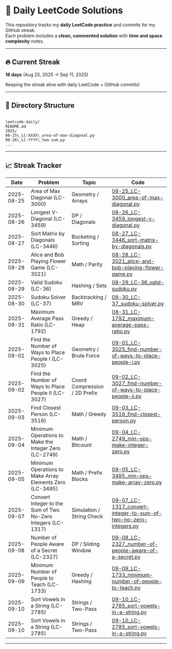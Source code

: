 # 🧠 Daily LeetCode Solutions

This repository tracks my **daily LeetCode practice** and commits for my GitHub streak.  
Each problem includes a **clean, commented solution** with **time and space complexity** notes.

---

## 🔥 Current Streak

**18 days** (Aug 25, 2025 → Sep 11, 2025)

Keeping the streak alive with daily LeetCode + GitHub commits!

---

## 📂 Directory Structure

```

leetcode-daily/
README.md
2025/
08-25\_LC-XXXX\_area-of-max-diagonal.py
08-26\_LC-YYYY\_two-sum.py
...

```

---

## 📈 Streak Tracker

| Date       | Problem                                                      | Topic                         | Code                                                                                                                                    |
| ---------- | ------------------------------------------------------------ | ----------------------------- | --------------------------------------------------------------------------------------------------------------------------------------- |
| 2025-08-25 | Area of Max Diagonal (LC-3000)                               | Geometry / Arrays             | [08-25_LC-3000_area-of-max-diagonal.py](2025/08-25_LC-3000_area-of-max-diagonal.py)                                                     |
| 2025-08-26 | Longest V-Diagonal (LC-3459)                                 | DP / Diagonals                | [08-26_LC-3459_longest-v-diagonal.py](2025/08-26_LC-3459_longest-v-diagonal.py)                                                         |
| 2025-08-27 | Sort Matrix by Diagonals (LC-3446)                           | Bucketing / Sorting           | [08-27_LC-3446_sort-matrix-by-diagonals.py](2025/08-27_LC-3446_sort-matrix-by-diagonals.py)                                             |
| 2025-08-28 | Alice and Bob Playing Flower Game (LC-3021)                  | Math / Parity                 | [08-28_LC-3021_alice-and-bob-playing-flower-game.py](2025/08-28_LC-3021_alice-and-bob-playing-flower-game.py)                           |
| 2025-08-29 | Valid Sudoku (LC-36)                                         | Hashing / Sets                | [08-29_LC-36_valid-sudoku.py](2025/08-29_LC-36_valid-sudoku.py)                                                                         |
| 2025-08-30 | Sudoku Solver (LC-37)                                        | Backtracking / MRV            | [08-30_LC-37_sudoku-solver.py](2025/08-30_LC-37_sudoku-solver.py)                                                                       |
| 2025-08-31 | Maximum Average Pass Ratio (LC-1792)                         | Greedy / Heap                 | [08-31_LC-1792_maximum-average-pass-ratio.py](2025/08-31_LC-1792_maximum-average-pass-ratio.py)                                         |
| 2025-09-01 | Find the Number of Ways to Place People I (LC-3025)          | Geometry / Brute Force        | [09-01_LC-3025_find-number-of-ways-to-place-people-i.py](2025/09-01_LC-3025_find-number-of-ways-to-place-people-i.py)                   |
| 2025-09-02 | Find the Number of Ways to Place People II (LC-3027)         | Coord Compression / 2D Prefix | [09-02_LC-3027_find-number-of-ways-to-place-people-ii.py](2025/09-02_LC-3027_find-number-of-ways-to-place-people-ii.py)                 |
| 2025-09-03 | Find Closest Person (LC-3516)                                | Math / Greedy                 | [09-03_LC-3516_find-closest-person.py](2025/09-03_LC-3516_find-closest-person.py)                                                       |
| 2025-09-04 | Minimum Operations to Make the Integer Zero (LC-2749)        | Math / Bitcount               | [09-04_LC-2749_min-ops-make-integer-zero.py](2025/09-04_LC-2749_min-ops-make-integer-zero.py)                                           |
| 2025-09-05 | Minimum Operations to Make Array Elements Zero (LC-3495)     | Math / Prefix Blocks          | [09-05_LC-3495_min-ops-make-array-zero.py](2025/09-05_LC-3495_min-ops-make-array-zero.py)                                               |
| 2025-09-07 | Convert Integer to the Sum of Two No-Zero Integers (LC-1317) | Simulation / String Check     | [09-07_LC-1317_convert-integer-to-sum-of-two-no-zero-integers.py](2025/09-07_LC-1317_convert-integer-to-sum-of-two-no-zero-integers.py) |
| 2025-09-08 | Number of People Aware of a Secret (LC-2327)                 | DP / Sliding Window           | [09-08_LC-2327_number-of-people-aware-of-a-secret.py](2025/09-08_LC-2327_number-of-people-aware-of-a-secret.py)                         |
| 2025-09-09 | Minimum Number of People to Teach (LC-1733)                  | Greedy / Hashing              | [09-09_LC-1733_minimum-number-of-people-to-teach.py](2025/09-09_LC-1733_minimum-number-of-people-to-teach.py)                           |
| 2025-09-10 | Sort Vowels in a String (LC-2785)                            | Strings / Two-Pass            | [09-10_LC-2785_sort-vowels-in-a-string.py](2025/09-10_LC-2785_sort-vowels-in-a-string.py)                                               |
| 2025-09-10 | Sort Vowels in a String (LC-2785)                            | Strings / Two-Pass            | [09-10_LC-2785_sort-vowels-in-a-string.py](2025/09-10_LC-2785_sort-vowels-in-a-string.py)                                               |

---
